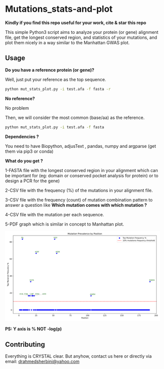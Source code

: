 # Mutations_stats-and-plot

**Kindly if you find this repo useful for your work, cite & star this repo**

This simple Python3 script aims to analyze your protein (or gene) alignment file, get the longest conserved region, and statistics of your mutations, and plot them nicely in a way similar to the Manhattan GWAS plot.

## Usage

**Do you have a reference protein (or gene)?**


Well, just put your reference  as the top sequence.

```bash
python mut_stats_plot.py -i test.afa -f fasta -r

```
**No reference?**

No problem

Then, we will consider the most common (base/aa) as the reference.

```bash
python mut_stats_plot.py -i test.afa -f fasta 

```

**Dependencies ?** 

You need to have Biopython, adjusText , pandas, numpy and argparse (get them via pip3 or conda)

**What do you get ?**

1-FASTA file with the longest conserved region in your alignment which can be important for (eg: domain or conserved pocket analysis for protein) or to design a PCR for the gene) 

2-CSV file with the frequency (%) of the mutations in your alignment file. 

3-CSV file with the  frequency (count) of mutation combination pattern to answer a question like **Which mutation comes with which mutation ?**  

4-CSV file with the mutation per each sequence.

5-PDF graph which is similar in concept to Manhattan plot.


![alt text](https://github.com/AhmedElsherbini/Mutations_stats-and-plot/blob/main/mutations_per_position_atest.afa-1.png)

**PS: Y axis is % NOT -log(p)**



## Contributing
Everything is CRYSTAL clear. But anyhow, contact us here or directly via email: drahmedsherbini@yahoo.com

